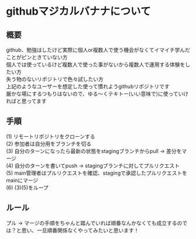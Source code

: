 # githubマジカルバナナについて  
  
## 概要  
github、勉強はしたけど実際に個人or複数人で使う機会がなくてイマイチ学んだことがピンときていない方  
個人では使っているけど複数人で使った事がないから複数人で運用する体験をしたい方  
失う物のないリポジトリで色々試したい方  
上記のようなユーザーを想定した使って慣れようgithubリポジトリです  
厳かな場にするつもりはないので、ゆる〜くテキトー(いい意味で)に使っていければと思ってます  
  
## 手順  
(1) リモートリポジトリをクローンする  
(2) 参加者は自分用をブランチを切る  
(3) 自分のターンになったら最新の状態をstagingブランチからpull  →  差分をマージ  
(4) 自分のターンを書いてpush  →  stagingブランチに対してプルリクエスト  
(5) main管理者はプルリクエストを確認、stagingで承認したプルリクエストをmainにマージ  
(6) (3)(5)をループ  

## ルール  
プル → マージの手順をちゃんと踏んでいれば順番なんかなくても成立するのでは？と思い、一旦順番関係なくやってみたいと思います！
